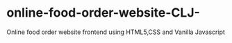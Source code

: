 # online-food-order-website-CLJ-
Online food order website frontend using HTML5,CSS and Vanilla Javascript
